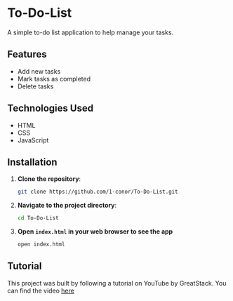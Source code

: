 # To-Do-List
A simple to-do list application to help manage your tasks.

## Features
- Add new tasks
- Mark tasks as completed
- Delete tasks

## Technologies Used
- HTML
- CSS
- JavaScript

## Installation
1. **Clone the repository**:
   ```sh
   git clone https://github.com/1-conor/To-Do-List.git

2. **Navigate to the project directory**:
   ```sh
   cd To-Do-List

3. **Open `index.html` in your web browser to see the app**
   ```sh
   open index.html

## Tutorial
This project was built by following a tutorial on YouTube by GreatStack. You can find the video [here](https://www.youtube.com/watch?v=G0jO8kUrg-I)